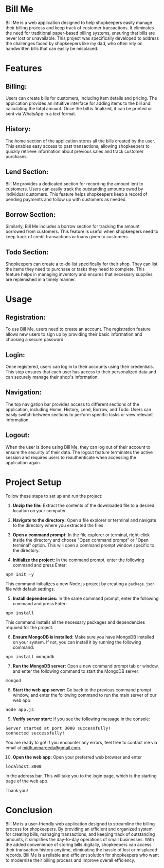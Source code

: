 # Bill Me
Bill Me is a web application designed to help shopkeepers easily manage their billing process and keep track of customer transactions. It eliminates the need for traditional paper-based billing systems, ensuring that bills are never lost or unavailable. This project was specifically developed to address the challenges faced by shopkeepers like my dad, who often rely on handwritten bills that can easily be misplaced.

# Features
## Billing: 
Users can create bills for customers, including item details and pricing. The application provides an intuitive interface for adding items to the bill and calculating the total amount. Once the bill is finalized, it can be printed or sent via WhatsApp in a text format.

## History: 
The home section of the application stores all the bills created by the user. This enables easy access to past transactions, allowing shopkeepers to quickly retrieve information about previous sales and track customer purchases.

## Lend Section:
Bill Me provides a dedicated section for recording the amount lent to customers. Users can easily track the outstanding amounts owed by individual customers. This feature helps shopkeepers keep a record of pending payments and follow up with customers as needed.

## Borrow Section: 
Similarly, Bill Me includes a borrow section for tracking the amount borrowed from customers. This feature is useful when shopkeepers need to keep track of credit transactions or loans given to customers.

## Todo Section: 
Shopkeepers can create a to-do list specifically for their shop. They can list the items they need to purchase or tasks they need to complete. This feature helps in managing inventory and ensures that necessary supplies are replenished in a timely manner.

# Usage
## Registration: 
To use Bill Me, users need to create an account. The registration feature allows new users to sign up by providing their basic information and choosing a secure password.

## Login:
Once registered, users can log in to their accounts using their credentials. This step ensures that each user has access to their personalized data and can securely manage their shop's information.

## Navigation: 
The top navigation bar provides access to different sections of the application, including Home, History, Lend, Borrow, and Todo. Users can easily switch between sections to perform specific tasks or view relevant information.

## Logout: 
When the user is done using Bill Me, they can log out of their account to ensure the security of their data. The logout feature terminates the active session and requires users to reauthenticate when accessing the application again.

# Project Setup

Follow these steps to set up and run the project:

1. **Unzip the file:** Extract the contents of the downloaded file to a desired location on your computer.

2. **Navigate to the directory:** Open a file explorer or terminal and navigate to the directory where you extracted the files.

3. **Open a command prompt:** In the file explorer or terminal, right-click inside the directory and choose "Open command prompt" or "Open terminal" option. This will open a command prompt window specific to the directory.

4. **Initialize the project:** In the command prompt, enter the following command and press Enter:
<pre>npm init -y</pre>
This command initializes a new Node.js project by creating a `package.json` file with default settings.

5. **Install dependencies:** In the same command prompt, enter the following command and press Enter:
<pre>npm install</pre>
This command installs all the necessary packages and dependencies required for the project.

6. **Ensure MongoDB is installed:** Make sure you have MongoDB installed on your system. If not, you can install it by running the following command:
<pre>npm install mongodb</pre>

7. **Run the MongoDB server:** Open a new command prompt tab or window, and enter the following command to start the MongoDB server:
<pre>mongod</pre>

8. **Start the web app server:** Go back to the previous command prompt window, and enter the following command to run the main server of our web app:
<pre>node app.js</pre>

9. **Verify server start:** If you see the following message in the console:
<pre>Server started at port 3000 successfully!
connected successfully!</pre>
You are ready to go! If you encounter any errors, feel free to contact me via email at midhunmareedu@gmail.com.

10. **Open the web app:** Open your preferred web browser and enter
<pre>localhost:3000</pre>
in the address bar. This will take you to the login page, which is the starting page of the web app.

Thank you!


# Conclusion
Bill Me is a user-friendly web application designed to streamline the billing process for shopkeepers. By providing an efficient and organized system for creating bills, managing transactions, and keeping track of outstanding amounts, it simplifies the day-to-day operations of small businesses. With the added convenience of storing bills digitally, shopkeepers can access their transaction history anytime, eliminating the hassle of lost or misplaced records. Bill Me is a reliable and efficient solution for shopkeepers who want to modernize their billing process and improve overall efficiency.
